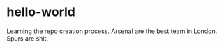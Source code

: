 # hello-world
Learning the repo creation process.
Arsenal are the best team in London. Spurs are shit.
